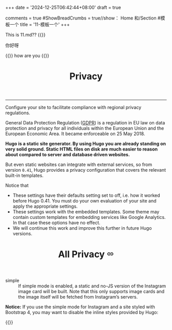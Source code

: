 +++
date = '2024-12-25T06:42:44+08:00'
draft = true

comments = true
#ShowBreadCrumbs = true//show： Home 和/Section
#模板一个
title = '11-模板一个'
+++

This is 11.md??
{{<collapse summary="selenium-green" openByDefault="true">}}
<div class="Inner mx-auto text-center p-4">
<p>你好呀</p>
{{</collapse>}}
how are you
{{<rawhtml>}}
<header class="flex-none w-100">
<h1 class="lh-title mb3 mv0 pt3 primary-color-dark">
Privacy
</h1>
</header>
<hr>
<div class="mb4 f4 fw4 lh-copy">
<p>
Configure your site to facilitate compliance with regional privacy regulations.
</p>
</div>
<div class="mb4">
<p>General Data Protection Regulation (<a href="https://en.wikipedia.org/wiki/General_Data_Protection_Regulation" rel="external">GDPR</a>) is a regulation in EU law on data protection and privacy for all individuals within the European Union and the European Economic Area. It became enforceable on 25 May 2018.
</p>
<p><strong>Hugo is a static site generator. By using Hugo you are already standing on very solid ground. Static HTML files on disk are much easier to reason about compared to server and database driven websites.
</strong>
</p>
<p>
But even static websites can integrate with external services, so from version <code>0.41</code>, Hugo provides a privacy configuration that covers the relevant built-in templates.
</p>
</div>

<div id="non-tag-list">
<p>Notice that</p>
<ul>
    <li>
    These settings have their defaults setting set to off, i.e. how it worked before Hugo 0.41. You must do your own evaluation of your site and apply the appropriate settings.
    </li>
    <li>These settings work with the <a>embedded templates</a>. Some theme may contain custom templates for embedding services like Google Analytics. In that case these options have no effect.
    </li>
    <li>
    We will continue this work and improve this further in future Hugo versions.
    </li>
</ul>
</div>

<header class =""><h1>All Privacy
<svg class="fill-current o-60 hover-accent-color-light" height="22" viewBox="0 0 24 24" width="22"><path d="M0 0h24v24H0z" fill="none"></path><path d="M3.9 12c0-1.71 1.39-3.1 3.1-3.1h4V7H7c-2.76.0-5 2.24-5 5s2.24 5 5 5h4v-1.9H7c-1.71.0-3.1-1.39-3.1-3.1zM8 13h8v-2H8v2zm9-6h-4v1.9h4c1.71.0 3.1 1.39 3.1 3.1s-1.39 3.1-3.1 3.1h-4V17h4c2.76.0 5-2.24 5-5s-2.24-5-5-5z"></path></svg></h1>
</header>
<div class="mb4">
<dl>
<dt>
simple
</dt>
<dd>
If simple mode is enabled, a static and no-JS version of the Instagram image card will be built. Note that this only supports image cards and the image itself will be fetched from Instagram’s servers.
</dd>
</dl></div>
<p>
<strong>Notice:</strong>
If you use the simple mode for Instagram and a site styled with Bootstrap 4, you may want to disable the inline styles provided by Hugo:
</p>
{{</rawhtml>}}
